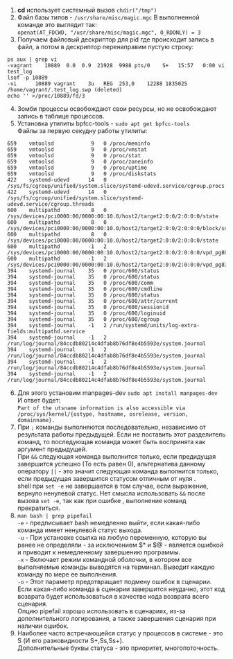 1. **cd** использует системный вызов `chdir("/tmp")`
2. Файл базы типов - `/usr/share/misc/magic.mgc`
В выполненной команде это выглядит так:\
`openat(AT_FDCWD, "/usr/share/misc/magic.mgc", O_RDONLY) = 3`
3. Получаем файловый дескриптор для pid где происходит запись в файл, а потом в дескриптор перенаправим пустую строку:
```
ps aux | grep vi
-vagrant    10889  0.0  0.9  21928  9988 pts/0    S+   15:57   0:00 vi test_log
lsof -p 10889
-vi      10889 vagrant    3u   REG  253,0    12288 1835025 /home/vagrant/.test_log.swp (deleted)
echo '' >/proc/10889/fd/3
```
4. Зомби процессы освобождают свои ресурсы, но не освобождают запись в таблице процессов. 
5. Установка утилиты bpfcc-tools - `sudo apt get bpfcc-tools`\
Файлы за первую секудну работы утилиты:
```
659    vmtoolsd            9   0 /proc/meminfo
659    vmtoolsd            9   0 /proc/vmstat
659    vmtoolsd            9   0 /proc/stat
659    vmtoolsd            9   0 /proc/zoneinfo
659    vmtoolsd            9   0 /proc/uptime
659    vmtoolsd            9   0 /proc/diskstats
422    systemd-udevd      14   0 /sys/fs/cgroup/unified/system.slice/systemd-udevd.service/cgroup.procs
422    systemd-udevd      14   0 /sys/fs/cgroup/unified/system.slice/systemd-udevd.service/cgroup.threads
600    multipathd          8   0 /sys/devices/pci0000:00/0000:00:10.0/host2/target2:0:0/2:0:0:0/state
600    multipathd          8   0 /sys/devices/pci0000:00/0000:00:10.0/host2/target2:0:0/2:0:0:0/block/sda/size
600    multipathd          8   0 /sys/devices/pci0000:00/0000:00:10.0/host2/target2:0:0/2:0:0:0/state
600    multipathd         -1   2 /sys/devices/pci0000:00/0000:00:10.0/host2/target2:0:0/2:0:0:0/vpd_pg80
600    multipathd         -1   2 /sys/devices/pci0000:00/0000:00:10.0/host2/target2:0:0/2:0:0:0/vpd_pg83
394    systemd-journal    35   0 /proc/600/status
394    systemd-journal    35   0 /proc/600/status
394    systemd-journal    35   0 /proc/600/comm
394    systemd-journal    35   0 /proc/600/cmdline
394    systemd-journal    35   0 /proc/600/status
394    systemd-journal    35   0 /proc/600/attr/current
394    systemd-journal    35   0 /proc/600/sessionid
394    systemd-journal    35   0 /proc/600/loginuid
394    systemd-journal    35   0 /proc/600/cgroup
394    systemd-journal    -1   2 /run/systemd/units/log-extra-fields:multipathd.service
394    systemd-journal    -1   2 /run/log/journal/84ccdb80214c4dfab8b76df8e4b5593e/system.journal
394    systemd-journal    -1   2 /run/log/journal/84ccdb80214c4dfab8b76df8e4b5593e/system.journal
394    systemd-journal    -1   2 /run/log/journal/84ccdb80214c4dfab8b76df8e4b5593e/system.journal
394    systemd-journal    -1   2 /run/log/journal/84ccdb80214c4dfab8b76df8e4b5593e/system.journal
```
6. Для этого установим manpages-dev `sudo apt install manpages-dev`\
И ответ будет:\
`Part of the utsname information is also accessible via /proc/sys/kernel/{ostype, hostname, osrelease, version, domainname}.`
7. При `;` команды выполняются последовательно, независимо от результата работы предыдущей. Если не поставить этот разделитель команд, то последующая команда может быть воспринята как аргумент предыдущей.\
При `&&` следующая команда выполнится только, если предидущая завершится успешно (То есть равен 0), альтернатива данному оператору `||` - это значит следующая команда выполнится только, если предыдущая завершится статусом отличным от нуля .\
shell при `set -e` не завершается в том случае, если выражение, вернуло ненулевой статус. Нет смысла использовать `&&` после вызова `set -e`, так как при ошибке , выполнение команд прекратиться.
8. `man bash | grep pipefail`\
`-e` - предписывает bash немедленно выйти, если какая-либо команда имеет ненулевой статус выхода.\
`-u` - При установке ссылка на любую переменную, которую вы ранее не определяли - за исключением $* и $@ - является ошибкой и приводит к немедленному завершению программы.\
`-x` - Включает режим командной оболочки, в котором все выполняемые команды выводятся на терминал. Выводит каждую команду по мере ее выполнения.\
`-o` - Этот параметр предотвращает подмену ошибок в сценарии. Если какая-либо команда в сценарии завершится неудачно, этот код возврата будет использоваться в качестве кода возврата всего сценария.\
Опцию pipefail хорошо использовать в сценариях, из-за дополнительного логирования, а также завершения сценария при наличии ошибок.
9. Наиболее часто встречающейся статус у процессов в системе - это S (И его разновидности S+,Ss,Ss+).\
Дополнительные буквы статуса - это приоритет, многопоточность.

